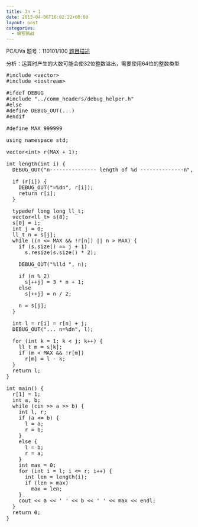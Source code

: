 ```yaml
---
title: 3n + 1
date: 2013-04-06T16:02:22+00:00
layout: post
categories:
  - 编程挑战
---
```

PC/UVa 题号：110101/100 <a href="http://uva.onlinejudge.org/index.php?option=com_onlinejudge&Itemid=8&category=29&page=show_problem&problem=36" target="_blank">题目描述</a>

分析：运算时产生的大数可能会使32位整数溢出，需要使用64位的整数类型<!--more-->

<pre class="brush: cpp; title: ; notranslate" title="">#include &lt;vector&gt;
#include &lt;iostream&gt;

#ifdef DEBUG
#include "../comm_headers/debug_helper.h"
#else
#define DEBUG_OUT(...)
#endif

#define MAX 999999

using namespace std;

vector&lt;int&gt; r(MAX + 1);

int length(int i) {
  DEBUG_OUT("n--------------- length of %d --------------n", i);

  if (r[i]) {
    DEBUG_OUT("=%dn", r[i]);
    return r[i];
  }

  typedef long long ll_t;
  vector&lt;ll_t&gt; s(8);
  s[0] = i;
  int j = 0;
  ll_t n = s[j];
  while ((n &lt;= MAX && !r[n]) || n &gt; MAX) {
    if (s.size() == j + 1)
      s.resize(s.size() * 2);

    DEBUG_OUT("%lld ", n);

    if (n % 2)
      s[++j] = 3 * n + 1;
    else
      s[++j] = n / 2;

    n = s[j];
  }

  int l = r[i] = r[n] + j;
  DEBUG_OUT("... n=%dn", l);

  for (int k = 1; k &lt; j; k++) {
    ll_t m = s[k];
    if (m &lt; MAX && !r[m])
      r[m] = l - k;
  }
  return l;
}

int main() {
  r[1] = 1;
  int a, b;
  while (cin &gt;&gt; a &gt;&gt; b) {
    int l, r;
    if (a &lt;= b) {
      l = a;
      r = b;
    }
    else {
      l = b;
      r = a;
    }
    int max = 0;
    for (int i = l; i &lt;= r; i++) {
      int len = length(i);
      if (len &gt; max)
        max = len;
    }
    cout &lt;&lt; a &lt;&lt; ' ' &lt;&lt; b &lt;&lt; ' ' &lt;&lt; max &lt;&lt; endl;
  }
  return 0;
}
</pre>

<div class="addtoany_share_save_container addtoany_content_bottom">
  <div class="a2a_kit a2a_kit_size_32 addtoany_list a2a_target" id="wpa2a_2">
    <a class="a2a_button_facebook" href="http://www.addtoany.com/add_to/facebook?linkurl=http%3A%2F%2Fkuangtong.me%2F2013%2F04%2F06%2F3n-1%2F&linkname=3n%20%2B%201" title="Facebook" rel="nofollow" target="_blank"></a><a class="a2a_button_twitter" href="http://www.addtoany.com/add_to/twitter?linkurl=http%3A%2F%2Fkuangtong.me%2F2013%2F04%2F06%2F3n-1%2F&linkname=3n%20%2B%201" title="Twitter" rel="nofollow" target="_blank"></a><a class="a2a_button_google_plus" href="http://www.addtoany.com/add_to/google_plus?linkurl=http%3A%2F%2Fkuangtong.me%2F2013%2F04%2F06%2F3n-1%2F&linkname=3n%20%2B%201" title="Google+" rel="nofollow" target="_blank"></a><a class="a2a_button_sina_weibo" href="http://www.addtoany.com/add_to/sina_weibo?linkurl=http%3A%2F%2Fkuangtong.me%2F2013%2F04%2F06%2F3n-1%2F&linkname=3n%20%2B%201" title="Sina Weibo" rel="nofollow" target="_blank"></a><a class="a2a_dd addtoany_share_save" href="https://www.addtoany.com/share_save"></a>
  </div>
</div>
